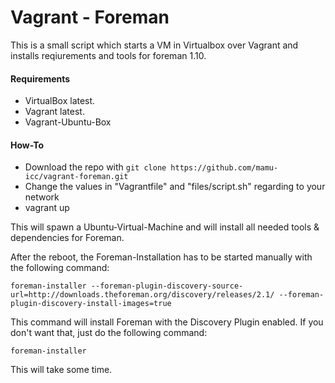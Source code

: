 # Vagrant - Foreman

This is a small script which starts a VM in Virtualbox over Vagrant and installs reqiurements and tools for foreman 1.10. 

#### Requirements 

* VirtualBox latest.
* Vagrant latest. 
* Vagrant-Ubuntu-Box

#### How-To

* Download the repo with ```git clone https://github.com/mamu-icc/vagrant-foreman.git```
* Change the values in "Vagrantfile" and "files/script.sh" regarding to your network
* vagrant up

This will spawn a Ubuntu-Virtual-Machine and will install all needed tools & dependencies for Foreman.

After the reboot, the Foreman-Installation has to be started manually with the following command:

```foreman-installer --foreman-plugin-discovery-source-url=http://downloads.theforeman.org/discovery/releases/2.1/ --foreman-plugin-discovery-install-images=true```

This command will install Foreman with the Discovery Plugin enabled. If you don't want that, just do the following command:

```foreman-installer```

This will take some time.


